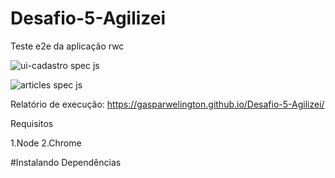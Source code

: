 # Desafio-5-Agilizei

Teste e2e da aplicação rwc


![ui-cadastro spec js](https://user-images.githubusercontent.com/94000549/146048669-1b3e4426-f05b-4ea4-8f78-896d8305b108.gif)


![articles spec js](https://user-images.githubusercontent.com/94000549/146048680-043bdd99-097b-4af2-95ff-2fcb30385537.gif)


Relatório de execução: https://gasparwelington.github.io/Desafio-5-Agilizei/

Requisitos

1.Node
2.Chrome

#Instalando Dependências



